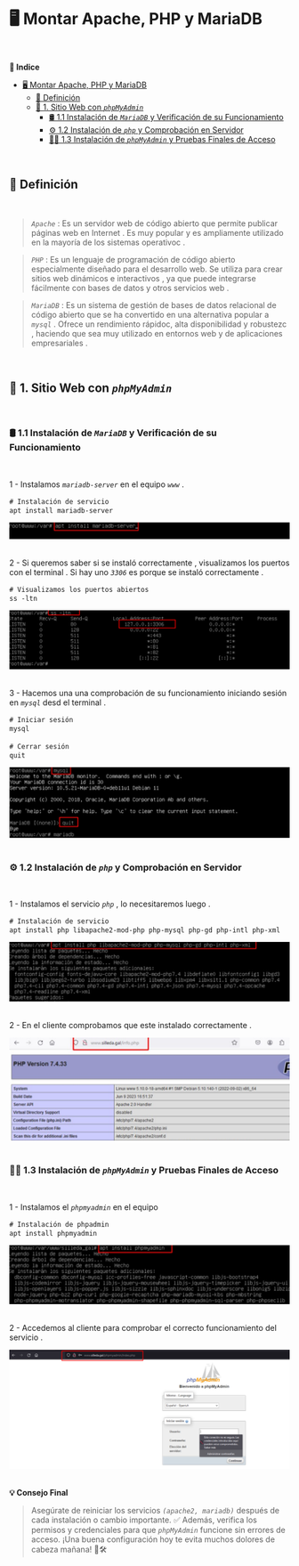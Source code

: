 # 🖥️ Montar Apache, PHP y MariaDB
<br>

**📑 Indice**
- [🖥️ Montar Apache, PHP y MariaDB](#️-montar-apache-php-y-mariadb)
  - [📘 Definición](#-definición)
  - [🧰 1. Sitio Web con *``phpMyAdmin``*](#-1-sitio-web-con-phpmyadmin)
    - [🛢️ 1.1 Instalación de *``MariaDB``* y Verificación de su Funcionamiento](#️-11-instalación-de-mariadb-y-verificación-de-su-funcionamiento)
    - [⚙️ 1.2 Instalación de *``php``* y Comprobación en Servidor](#️-12-instalación-de-php-y-comprobación-en-servidor)
    - [🧑‍💻 1.3 Instalación de *``phpMyAdmin``* y Pruebas Finales de Acceso](#-13-instalación-de-phpmyadmin-y-pruebas-finales-de-acceso)

<br>

## 📘 Definición
<br>

> *``Apache``* : Es un servidor web de código abierto que permite publicar páginas web en Internet . Es muy popular y es ampliamente utilizado en la mayoría de los sistemas operativoc .

> *``PHP``* : Es un lenguaje de programación de código abierto especialmente diseñado para el desarrollo web. Se utiliza para crear sitios web dinámicos e interactivos , ya que puede integrarse fácilmente con bases de datos y otros servicios web .

> *``MariaDB``* : Es un sistema de gestión de bases de datos relacional de código abierto que se ha convertido en una alternativa popular a *``mysql``* . Ofrece un rendimiento rápidoc, alta disponibilidad y robustezc , haciendo que sea muy utilizado en entornos web y de aplicaciones empresariales .

<br>

## 🧰 1. Sitio Web con *``phpMyAdmin``*
<br>

### 🛢️ 1.1 Instalación de *``MariaDB``* y Verificación de su Funcionamiento
<br>

1 - Instalamos *``mariadb-server``* en el equipo *``www``* . 

~~~~~~~~~~~~~~~~~~~~~~~~~~
# Instalación de servicio
apt install mariadb-server
~~~~~~~~~~~~~~~~~~~~~~~~~~

![Instalar MariaDB Server](./img/montar_servicios/1_install_mariadb_server.png)
<br>
<br>


2 - Si queremos saber si se instaló correctamente , visualizamos los puertos con el terminal . Si hay uno *``3306``* es porque se instaló correctamente .

~~~~~~~~
# Visualizamos los puertos abiertos 
ss -ltn
~~~~~~~~

![Ver Puertos](./img/montar_servicios/2_ver_puertos.png)
<br>
<br>


3 - Hacemos una una comprobación de su funcionamiento iniciando sesión en *``mysql``* desd el terminal .

~~~~~~~~
# Iniciar sesión
mysql

# Cerrar sesión 
quit
~~~~~~~~

![Iniciar MYSQL](./img/montar_servicios/3_iniciar_mysql.png)
<br>
<br>



### ⚙️ 1.2 Instalación de *``php``* y Comprobación en Servidor
<br>

1 -  Instalamos el servicio *``php``* , lo necesitaremos luego . 

~~~~~~~~~~~~~~~~~~~~~~~~~~~~~~~~~~~~~~~~~~~~~~~~~~~~~~~~~~~~~~~~~~~~~
# Instalación de servicio
apt install php libapache2-mod-php php-mysql php-gd php-intl php-xml
~~~~~~~~~~~~~~~~~~~~~~~~~~~~~~~~~~~~~~~~~~~~~~~~~~~~~~~~~~~~~~~~~~~~~

![Instalar PHP](./img/montar_servicios/4_install_php.png)
<br>
<br>


2 - En el cliente comprobamos que este instalado correctamente .

![Especificaciones PHP](./img/montar_servicios/5_especificaciones_php.png)
<br>
<br>



### 🧑‍💻 1.3 Instalación de *``phpMyAdmin``* y Pruebas Finales de Acceso
<br>

1 - Instalamos el *``phpmyadmin``* en el equipo 

~~~~~~~~~~~~~~~~~~~~~~~
# Instalación de phpadmin
apt install phpmyadmin
~~~~~~~~~~~~~~~~~~~~~~~

![Instalar phpmyadmin](./img/montar_servicios/6_install_phpmyadmin.png)
<br>
<br>


2 - Accedemos al cliente para comprobar el correcto funcionamiento del servicio .

![Comprobar w10](./img/montar_servicios/7_comprobar_w10.png)
<br>
<br>


**💡 Consejo Final**

>Asegúrate de reiniciar los servicios *``(apache2, mariadb)``* después de cada instalación o cambio importante. ✅
>Además, verifica los permisos y credenciales para que *``phpMyAdmin``* funcione sin errores de acceso. ¡Una buena configuración hoy te evita muchos dolores de cabeza mañana! 🧠🛠️